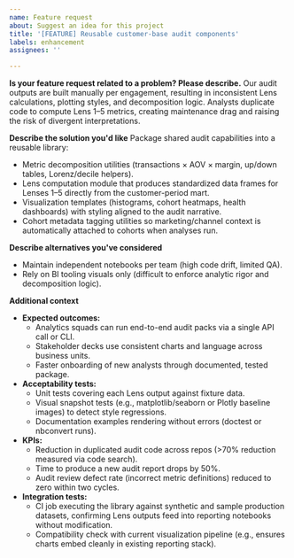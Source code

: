 ```yaml
---
name: Feature request
about: Suggest an idea for this project
title: '[FEATURE] Reusable customer-base audit components'
labels: enhancement
assignees: ''

---
```


**Is your feature request related to a problem? Please describe.**
Our audit outputs are built manually per engagement, resulting in inconsistent Lens calculations, plotting styles, and decomposition logic. Analysts duplicate code to compute Lens 1–5 metrics, creating maintenance drag and raising the risk of divergent interpretations.

**Describe the solution you'd like**
Package shared audit capabilities into a reusable library:
- Metric decomposition utilities (transactions × AOV × margin, up/down tables, Lorenz/decile helpers).
- Lens computation module that produces standardized data frames for Lenses 1–5 directly from the customer-period mart.
- Visualization templates (histograms, cohort heatmaps, health dashboards) with styling aligned to the audit narrative.
- Cohort metadata tagging utilities so marketing/channel context is automatically attached to cohorts when analyses run.

**Describe alternatives you've considered**
- Maintain independent notebooks per team (high code drift, limited QA).
- Rely on BI tooling visuals only (difficult to enforce analytic rigor and decomposition logic).

**Additional context**
- **Expected outcomes:**
  - Analytics squads can run end-to-end audit packs via a single API call or CLI.
  - Stakeholder decks use consistent charts and language across business units.
  - Faster onboarding of new analysts through documented, tested package.
- **Acceptability tests:**
  - Unit tests covering each Lens output against fixture data.
  - Visual snapshot tests (e.g., matplotlib/seaborn or Plotly baseline images) to detect style regressions.
  - Documentation examples rendering without errors (doctest or nbconvert runs).
- **KPIs:**
  - Reduction in duplicated audit code across repos (>70% reduction measured via code search).
  - Time to produce a new audit report drops by 50%.
  - Audit review defect rate (incorrect metric definitions) reduced to zero within two cycles.
- **Integration tests:**
  - CI job executing the library against synthetic and sample production datasets, confirming Lens outputs feed into reporting notebooks without modification.
  - Compatibility check with current visualization pipeline (e.g., ensures charts embed cleanly in existing reporting stack).
